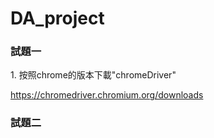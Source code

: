 # DA_project

<H3> 試題一 </H3>
1. 按照chrome的版本下載"chromeDriver"

<a href='https://chromedriver.chromium.org/downloads' target='_blank' class='url'>https://chromedriver.chromium.org/downloads</a>


<H3>試題二</H3>
